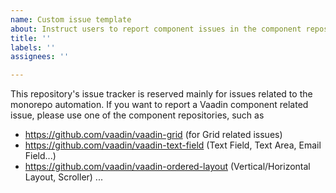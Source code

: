 ```yaml
---
name: Custom issue template
about: Instruct users to report component issues in the component repositories
title: ''
labels: ''
assignees: ''

---
```


This repository's issue tracker is reserved mainly for issues related to the monorepo automation. If you want to report a Vaadin component related issue, please use one of the component repositories, such as
- https://github.com/vaadin/vaadin-grid (for Grid related issues)
- https://github.com/vaadin/vaadin-text-field (Text Field, Text Area, Email Field...)
- https://github.com/vaadin/vaadin-ordered-layout (Vertical/Horizontal Layout, Scroller)
...
